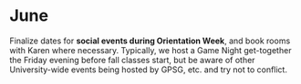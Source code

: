 # June

Finalize dates for **social events during Orientation Week**, and book rooms
with Karen where necessary.  Typically, we host a Game Night get-together the
Friday evening before fall classes start, but be aware of other University-wide
events being hosted by GPSG, etc. and try not to conflict.

